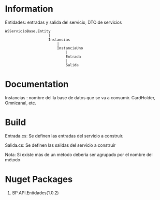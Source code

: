 # Information
Entidades: entradas y salida del servicio, DTO de servicios

	WSServicioBase.Entity					
						|
						Instancias
							|
							InstanciaUno
								|
								Entrada
								|
								Salida


# Documentation
Instancias : nombre del la base de datos que se va a consumir. CardHolder, Omnicanal, etc.


# Build 
Entrada.cs: Se definen las entradas del servicio a construir.

Salida.cs: Se definen las salidas del servicio a construir

Nota: Si existe más de un método debería ser agrupado por el nombre del método


# Nuget Packages
1. BP.API.Entidades(1.0.2)